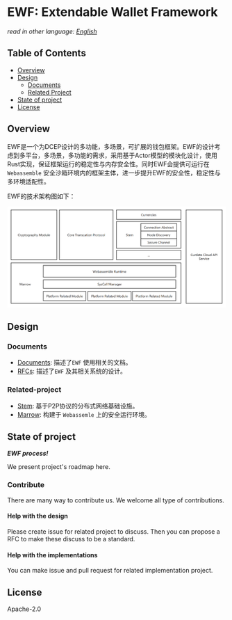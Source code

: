 # EWF: Extendable Wallet Framework

*read in other language: [English](README.en.md)*

## Table of Contents

- [Overview](#Overview)
- [Design](#Design)
  - [Documents](#Documents)
  - [Related Project](#Related-project)
- [State of project](#state-of-project)
- [License](#License)

## Overview

EWF是一个为DCEP设计的多功能，多场景，可扩展的钱包框架。EWF的设计考虑到多平台，多场景，多功能的需求，采用基于Actor模型的模块化设计，使用Rust实现，保证框架运行的稳定性与内存安全性。同时EWF会提供可运行在 `Webassemble` 安全沙箱环境内的框架主体，进一步提升EWF的安全性，稳定性与多环境适配性。

EWF的技术架构图如下：

![image-20200902231242774](./docs/assets/image-20200902231242774.png)

## Design

### Documents

- [Documents](./docs): 描述了`EWF` 使用相关的文档。
- [RFCs](https://github.com/Curdata-project/Curdata/tree/master/rfcs): 描述了`EWF` 及其相关系统的设计。

### Related-project

- [Stem](https://github.com/Yinet-project/Stem): 基于P2P协议的分布式网络基础设施。
- [Marrow](https://github.com/Yinet-project/marrow): 构建于 `Webassemle` 上的安全运行环境。

## State of project

***EWF process!***

We present project's roadmap here.

### Contribute

There are many way to contribute us. We welcome all type of contributions.

#### Help with the design

Please create issue for related project to discuss. Then you can propose a RFC
to make these discuss to be a standard.

#### Help with the implementations

You can make issue and pull request for related implementation project.

## License

Apache-2.0